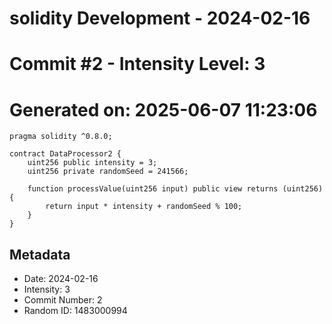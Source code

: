 ﻿# solidity Development - 2024-02-16
# Commit #2 - Intensity Level: 3
# Generated on: 2025-06-07 11:23:06
```solidity
pragma solidity ^0.8.0;

contract DataProcessor2 {
    uint256 public intensity = 3;
    uint256 private randomSeed = 241566;

    function processValue(uint256 input) public view returns (uint256) {
        return input * intensity + randomSeed % 100;
    }
}
```
## Metadata
- Date: 2024-02-16
- Intensity: 3
- Commit Number: 2
- Random ID: 1483000994
